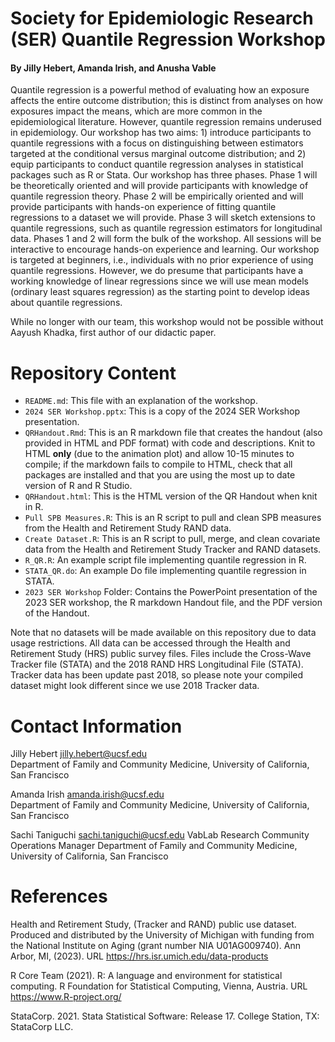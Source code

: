 # Society for Epidemiologic Research (SER) Quantile Regression Workshop
#### By Jilly Hebert, Amanda Irish, and Anusha Vable

Quantile regression is a powerful method of evaluating how an exposure affects the entire outcome distribution; this is distinct from analyses on how exposures impact the means, which are more common in the epidemiological literature. However, quantile regression remains underused in epidemiology. Our workshop has two aims: 1) introduce participants to quantile regressions with a focus on distinguishing between estimators targeted at the conditional versus marginal outcome distribution; and 2) equip participants to conduct quantile regression analyses in statistical packages such as R or Stata. Our workshop has three phases. Phase 1 will be theoretically oriented and will provide participants with knowledge of quantile regression theory. Phase 2 will be empirically oriented and will provide participants with hands-on experience of fitting quantile regressions to a dataset we will provide. Phase 3 will sketch extensions to quantile regressions, such as quantile regression estimators for longitudinal data. Phases 1 and 2 will form the bulk of the workshop. All sessions will be interactive to encourage hands-on experience and learning. Our workshop is targeted at beginners, i.e., individuals with no prior experience of using quantile regressions. However, we do presume that participants have a working knowledge of linear regressions since we will use mean models (ordinary least squares regression) as the starting point to develop ideas about quantile regressions. 

While no longer with our team, this workshop would not be possible without Aayush Khadka, first author of our didactic paper.


# Repository Content

- `README.md`: This file with an explanation of the workshop.
- `2024 SER Workshop.pptx`: This is a copy of the 2024 SER Workshop presentation.
- `QRHandout.Rmd`: This is an R markdown file that creates the handout (also provided in HTML and PDF format) with code and descriptions. Knit to HTML **only** (due to the animation plot) and allow 10-15 minutes to compile; if the markdown fails to compile to HTML, check that all packages are installed and that you are using the most up to date version of R and R Studio.
- `QRHandout.html`: This is the HTML version of the QR Handout when knit in R.
- `Pull SPB Measures.R`: This is an R script to pull and clean SPB measures from the Health and Retirement Study RAND data.
- `Create Dataset.R`: This is an R script to pull, merge, and clean covariate data from the Health and Retirement Study Tracker and RAND datasets.
- `R_QR.R`: An example script file implementing quantile regression in R.
- `STATA_QR.do`: An example Do file implementing quantile regression in STATA.
- `2023 SER Workshop` Folder: Contains the PowerPoint presentation of the 2023 SER workshop, the R markdown Handout file, and the PDF version of the Handout.

Note that no datasets will be made available on this repository due to data usage restrictions. All data can be accessed through the Health and Retirement Study (HRS) public survey files. Files include the Cross-Wave Tracker file (STATA) and the 2018 RAND HRS Longitudinal File (STATA). Tracker data has been update past 2018, so please note your compiled dataset might look different since we use 2018 Tracker data. 


# Contact Information

Jilly Hebert jilly.hebert@ucsf.edu  
Department of Family and Community Medicine, University of California, San Francisco

Amanda Irish amanda.irish@ucsf.edu  
Department of Family and Community Medicine, University of California, San Francisco

Sachi Taniguchi sachi.taniguchi@ucsf.edu
VabLab Research Community Operations Manager
Department of Family and Community Medicine, University of California, San Francisco


# References

Health and Retirement Study, (Tracker and RAND) public use dataset. Produced and distributed by the University of Michigan with funding from the National Institute on Aging (grant number NIA U01AG009740). Ann Arbor, MI, (2023). URL https://hrs.isr.umich.edu/data-products

R Core Team (2021). R: A language and environment for statistical computing. R Foundation for Statistical Computing, Vienna, Austria. URL https://www.R-project.org/

StataCorp. 2021. Stata Statistical Software: Release 17. College Station, TX: StataCorp LLC.

